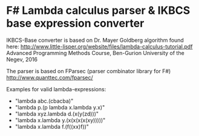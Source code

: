 # F# Lambda calculus parser & IKBCS base expression converter

IKBCS-Base converter is based on Dr. Mayer Goldberg algorithm found here:
http://www.little-lisper.org/website/files/lambda-calculus-tutorial.pdf
Advanced Programming Methods Course, 
Ben-Gurion University of the Negev, 2016

The parser is based on FParsec (parser combinator library for F#)
http://www.quanttec.com/fparsec/

Examples for valid lambda-expressions:
* "lambda abc.(cbacba)"
* "lambda p.(p lambda x.lambda y.x)"
* "lambda xyz.lambda d.(x(y(zd)))"
* "lambda x.lambda y.(x(x(x(x(xy)))))"
* "lambda x.lambda f.(f((xx)f))"

